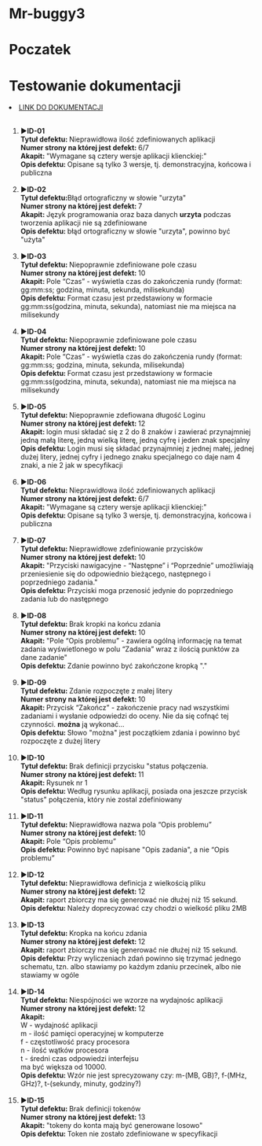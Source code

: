 # Mr-buggy3
<h1>Poczatek</h1>


<h1>Testowanie dokumentacji</h1>
<li><a href="http://mrbuggy.pl/mrbuggy3/dfiles/Specyfikacja_Mr_Buggy_3.pdf">LINK DO DOKUMENTACJI</a></li>
<br>
<ol>
 <li>▶️<b>ID-01</b></li>
  <b>Tytuł defektu: </b> Nieprawidłowa ilość zdefiniowanych aplikacji<br>
  <b>Numer strony na której jest defekt: </b>6/7<br>
  <b>Akapit: </b>"Wymagane są cztery wersje aplikacji klienckiej:"<br>
  <b>Opis defektu: </b>Opisane są tylko 3 wersje, tj. demonstracyjna, końcowa i publiczna<br><br>

  <li>▶️<b>ID-02</b></li>
  <b>Tytuł defektu:</b>Błąd ortograficzny w słowie "urzyta"<br>
  <b>Numer strony na której jest defekt: </b>7<br>
  <b>Akapit: </b>Język programowania oraz baza danych <b>urzyta</b> podczas tworzenia aplikacji nie są zdefiniowane<br>
  <b>Opis defektu: </b>błąd ortograficzny w słowie "urzyta", powinno być "użyta" <br><br>

  <li>▶️<b>ID-03</b></li>
  <b>Tytuł defektu: </b>Niepoprawnie zdefiniowane pole czasu<br>
  <b>Numer strony na której jest defekt: </b>10<br>
  <b>Akapit: </b>Pole “Czas” - wyświetla czas do zakończenia rundy (format: gg:mm:ss; godzina, minuta, sekunda, milisekunda)<br>
  <b>Opis defektu: </b>Format czasu jest przedstawiony w formacie gg:mm:ss(godzina, minuta, sekunda), natomiast nie ma miejsca na milisekundy<br><br>

  <li>▶️<b>ID-04</b></li>
  <b>Tytuł defektu: </b>Niepoprawnie zdefiniowane pole czasu<br>
  <b>Numer strony na której jest defekt: </b>10<br>
  <b>Akapit: </b>Pole “Czas” - wyświetla czas do zakończenia rundy (format: gg:mm:ss; godzina, minuta, sekunda, milisekunda)<br>
  <b>Opis defektu: </b>Format czasu jest przedstawiony w formacie gg:mm:ss(godzina, minuta, sekunda), natomiast nie ma miejsca na milisekundy<br><br>
  
  <li>▶️<b>ID-05</b></li>
  <b>Tytuł defektu: </b>Niepoprawnie zdefiowana długość Loginu<br>
  <b>Numer strony na której jest defekt: </b>12<br>
  <b>Akapit: </b>login musi składać się z 2 do 8 znaków i zawierać przynajmniej jedną małą literę, jedną wielką literę, jedną cyfrę i jeden znak specjalny<br>
  <b>Opis defektu: </b>Login musi się składać przynajmniej z jednej małej, jednej dużej litery, jednej cyfry i jednego znaku specjalnego co daje nam 4 znaki, a nie 2 jak w specyfikacji<br><br>

  <li>▶️<b>ID-06</b></li>
  <b>Tytuł defektu: </b> Nieprawidłowa ilość zdefiniowanych aplikacji<br>
  <b>Numer strony na której jest defekt: </b>6/7<br>
  <b>Akapit: </b>"Wymagane są cztery wersje aplikacji klienckiej:"<br>
  <b>Opis defektu: </b>Opisane są tylko 3 wersje, tj. demonstracyjna, końcowa i publiczna<br><br>

  <li>▶️<b>ID-07</b></li>
  <b>Tytuł defektu: </b> Nieprawidłowe zdefiniowanie przycisków<br>
  <b>Numer strony na której jest defekt: </b>10<br>
  <b>Akapit: </b>"Przyciski nawigacyjne - “Następne” i “Poprzednie” umożliwiają przeniesienie się do odpowiednio bieżącego, następnego i poprzedniego zadania."<br>
  <b>Opis defektu: </b>Przyciski moga przenosić jedynie do poprzedniego zadania lub do następnego<br><br>

  <li>▶️<b>ID-08</b></li>
  <b>Tytuł defektu: </b>Brak kropki na końcu zdania<br>
  <b>Numer strony na której jest defekt: </b>10<br>
  <b>Akapit: </b>"Pole “Opis problemu” - zawiera ogólną informację na temat zadania wyświetlonego w polu “Zadania” wraz z ilością punktów za dane zadanie"<br>
  <b>Opis defektu: </b>Zdanie powinno być zakończone kropką "."<br><br>

  <li>▶️<b>ID-09</b></li>
  <b>Tytuł defektu: </b>Zdanie rozpoczęte z małej litery<br>
  <b>Numer strony na której jest defekt: </b>10<br>
  <b>Akapit: </b>Przycisk “Zakończ” - zakończenie pracy nad wszystkimi zadaniami i wysłanie odpowiedzi do oceny. Nie da się cofnąć tej czynności. <b>można</b></b> ją wykonać...<br>
  <b>Opis defektu: </b>Słowo "można" jest początkiem zdania i powinno być rozpoczęte z dużej litery<br><br>

  <li>▶️<b>ID-10</b></li>
  <b>Tytuł defektu: </b>Brak definicji przycisku "status połączenia.<br>
  <b>Numer strony na której jest defekt: </b>11<br>
  <b>Akapit: </b>Rysunek nr 1<br>
  <b>Opis defektu: </b>Według rysunku aplikacji, posiada ona jeszcze przycisk "status" połączenia, który nie zostal zdefiniowany<br><br>

  <li>▶️<b>ID-11</b></li>
  <b>Tytuł defektu: </b>Nieprawidłowa nazwa pola “Opis problemu”<br>
  <b>Numer strony na której jest defekt: </b>10<br>
  <b>Akapit: </b>Pole “Opis problemu”<br>
  <b>Opis defektu: </b>Powinno być napisane "Opis zadania", a nie “Opis problemu”<br><br>

  <li>▶️<b>ID-12</b></li>
  <b>Tytuł defektu: </b>Nieprawidłowa definicja z wielkością pliku<br>
  <b>Numer strony na której jest defekt: </b>12<br>
  <b>Akapit: </b>raport zbiorczy ma się generować nie dłużej niż 15 sekund.<br>
  <b>Opis defektu: </b>Należy doprecyzować czy chodzi o wielkość pliku 2MB<br><br>

  <li>▶️<b>ID-13</b></li>
  <b>Tytuł defektu: </b>Kropka na końcu zdania<br>
  <b>Numer strony na której jest defekt: </b>12<br>
  <b>Akapit: </b>raport zbiorczy ma się generować nie dłużej niż 15 sekund.<br>
  <b>Opis defektu: </b>Przy wyliczeniach zdań powinno się trzymać jednego schematu, tzn. albo stawiamy po każdym zdaniu przecinek, albo nie stawiamy w ogóle<br><br>

  <li>▶️<b>ID-14</b></li>
  <b>Tytuł defektu: </b>Niespójności we wzorze na wydajnośc aplikacji<br>
  <b>Numer strony na której jest defekt: </b>12<br>
  <b>Akapit: </b><br>
W - wydajność aplikacji<br>
m - ilość pamięci operacyjnej w komputerze<br>
f - częstotliwość pracy procesora<br>
n - ilość wątków procesora<br>
t - średni czas odpowiedzi interfejsu<br>
ma być większa od 10000.<br>
  <b>Opis defektu: </b>Wzór nie jest sprecyzowany czy: m-(MB, GB)?, f-(MHz, GHz)?, t-(sekundy, minuty, godziny?)<br><br>

 
  <li>▶️<b>ID-15</b></li>
  <b>Tytuł defektu: </b>Brak definicji tokenów<br>
  <b>Numer strony na której jest defekt: </b>13<br>
  <b>Akapit: </b>"tokeny do konta mają być generowane losowo"<br>
  <b>Opis defektu: </b>Token nie zostało zdefiniowane w specyfikacji<br><br>
</ol>

